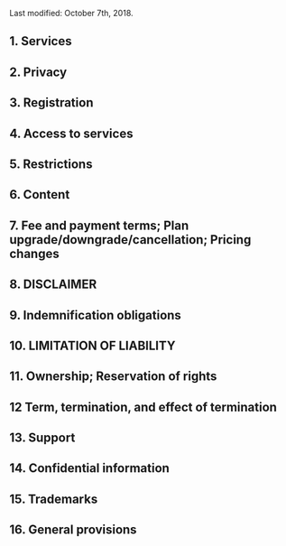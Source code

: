 <!-- markdownlint-capture -->
<!-- markdownlint-disable -->

Last modified: October 7th, 2018.

<!-- markdownlint-restore -->

## 1. Services



## 2. Privacy



## 3. Registration



## 4. Access to services



## 5. Restrictions



## 6. Content


## 7. Fee and payment terms; Plan upgrade/downgrade/cancellation; Pricing changes


## 8. DISCLAIMER



## 9. Indemnification obligations



## 10. LIMITATION OF LIABILITY


## 11. Ownership; Reservation of rights


## 12 Term, termination, and effect of termination


## 13. Support


## 14. Confidential information


## 15. Trademarks


## 16. General provisions
